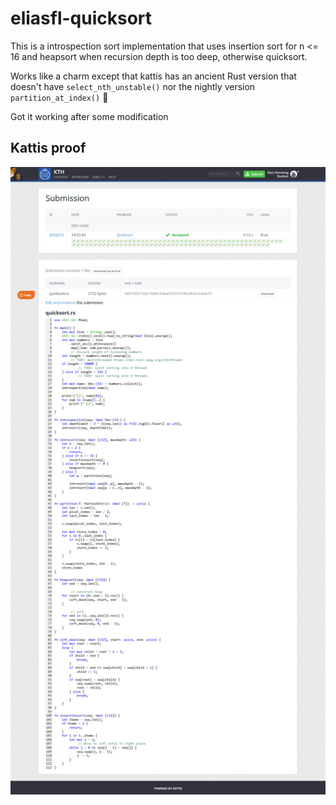 # eliasfl-quicksort

This is a introspection sort implementation that uses insertion sort for n <= 16 and heapsort when recursion depth is too deep, otherwise quicksort.

Works like a charm except that kattis has an ancient Rust version that doesn't have `select_nth_unstable()` nor the nightly version `partition_at_index()` 🤬

Got it working after some modification

## Kattis proof

![kattis proof](proof.png)
